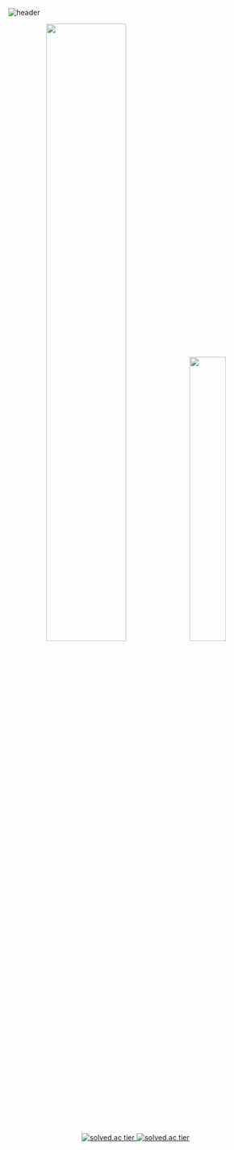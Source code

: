 ![header](https://capsule-render.vercel.app/api?type=venom&color=auto&height=250&section=header&text=Kyutark%20Kim&fontSize=50&fontcolor=auto)

<div align="center">
  <a href="https://github.com/anuraghazra/github-readme-stats">
    <img src="https://github-readme-stats.vercel.app/api?username=Kyutark&show_icons=true&theme=github_dark_dimmed&hide_border=true&count_private=true" width="56%" /></a>
  <a href="https://github.com/anuraghazra/github-readme-stats">
    <img src="https://github-readme-stats.vercel.app/api/top-langs/?username=Kyutark&layout=donut&show_icons=true&theme=github_dark_dimmed&langs_count=5&hide_border=true&count_private=true&hide=jupyter%20notebook" width="38%" /></a>
</div>


<p align="center">
  <a href="https://solved.ac/kyutkim01">
    <img src="http://mazassumnida.wtf/api/v2/generate_badge?boj=kyutkim01" referrerpolicy="no-referrer" alt="solved.ac tier">
  </a>
  <a href="https://solved.ac/kyutkim01">
    <img src="http://mazandi.herokuapp.com/api?handle=kyutkim01&theme=warm" referrerpolicy="no-referrer" alt="solved.ac tier">
  </a>
</p>

